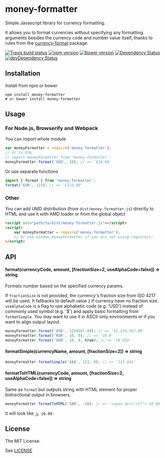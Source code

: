 # money-formatter

Simple Javascript library for currency formatting.

It allows you to format currencies without specifying any formatting arguments
besides the currency code and number value itself, thanks to rules from the [currency-format](https://github.com/xsolla/currency-format) package.

[![Travis build status](http://img.shields.io/travis/xsolla/money-formatter.svg?style=flat)](https://travis-ci.org/xsolla/money-formatter)
[![npm version](https://badge.fury.io/js/money-formatter.svg)](https://badge.fury.io/js/money-formatter)
[![Bower version](https://badge.fury.io/bo/money-formatter.svg)](https://badge.fury.io/bo/money-formatter)
[![Dependency Status](https://david-dm.org/xsolla/money-formatter.svg?bust)](https://david-dm.org/xsolla/money-formatter)
[![devDependency Status](https://david-dm.org/xsolla/money-formatter/dev-status.svg?bust)](https://david-dm.org/xsolla/money-formatter#info=devDependencies)


## Installation

Install from npm or bower

    npm install money-formatter
    # or bower install money-formatter

## Usage

### For Node.js, Browserify and Webpack

You can import whole module

```javascript
var moneyFormatter = require('money-formatter');
// Or in ES6
// import moneyFormatter from 'money-formatter';
moneyFormatter.format('USD', 10); // => '$10.00'
```

Or use separate functions

```javascript
import { format } from 'money-formatter';
format('EUR', 123); // => '€123.00'
```

### Other

You can add UMD distribution (from `dist/money-formatter.js`) directly to
HTML and use it with AMD loader or from the global object

```html
<script src="path/to/dist/money-formatter.js"></script>
<script>
    var moneyFormatter = require('money-formatter');
    // Or use window.moneyFormatter if you are not using requirejs;
</script>
```

## API

#### format(currencyCode, amount, [fractionSize=2, useAlphaCode=false]) => string

Formats number based on the specified currency params.

If `fractionSize` is not provided, the currency's fraction size from ISO 4217
will be used. It fallbacks to default value `2` if currency have no
fraction size.
`useAlphaCode` is a flag to use alphabetic code (e.g. 'USD') instead of
commonly used symbol (e.g. '$') and apply basic formatting from `formatSimple`.
You may want to use it in ASCII-only environments or if you want to
align output layout.

```javascript
moneyFormatter.format('USD', 1234567.89); // => '$1,234,567.89'
moneyFormatter.format('RUR', 10, 0); // => '10 ₽'
moneyFormatter.format('USD', 10, 0, true); // => '10 USD'
```

#### formatSimple(currencyName, amount, [fractionSize=2]) => string

```javascript
moneyFormatter.formatSimple('$$$', 123, 0); // => '123 $$$'
```

#### formatToHTML(currencyCode, amount, [fractionSize=2, useAlphaCode=false]) => string

Same as `format` but outputs string with HTML element for proper bidirectional
output in browsers.

```javascript
moneyFormatter.formatToHTML('SAR', -10); // => '<span dir="rtl">-10.00 ﷼</span>'
```
It will look like
<code dir="rtl">-10.00 ﷼</code>

## License

The MIT License.

See [LICENSE](https://github.com/xsolla/money-formatter/blob/master/LICENSE)
